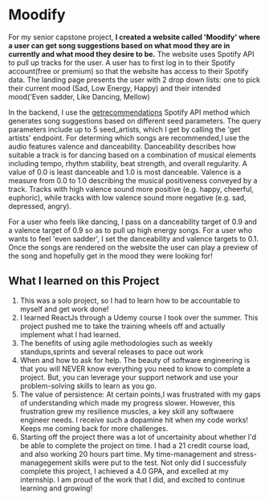 # Moodify
For my senior capstone project, **I created a website called 'Moodify' where a user can get song suggestions
based on what mood they are in currently and what mood they desire to be.**
The website uses Spotify API to pull up tracks for the user. A user has to first log in to their Spotify account(free or premium) so that the website has access to their Spotify data.
The landing page presents the user with 2 drop down lists: one to pick their current mood (Sad, Low Energy, Happy) and their intended mood('Even sadder, Like Dancing, Mellow)

In the backend, I use the [getrecommendations](https://developer.spotify.com/documentation/web-api/reference/browse/get-recommendations/) Spotify API method which generates song suggestions based on different seed parameters.
The query parameters include up to 5 seed_artists, which I get by calling the 'get artists' endpoint.
For determing which songs are recommended,I use the audio features valence and danceability. Danceability describes how suitable a track is for dancing based on a combination of musical elements including tempo, rhythm stability, beat strength, and overall regularity. A value of 0.0 is least danceable and 1.0 is most danceable.
Valence is a measure from 0.0 to 1.0 describing the musical positiveness conveyed by a track. 
Tracks with high valence sound more positive (e.g. happy, cheerful, euphoric), while tracks with low valence sound more negative (e.g. sad, depressed, angry).

For a user who feels like dancing, I pass on a danceability target of 0.9 and a valence target of 0.9 so as to pull up high energy songs. 
For a user who wants to feel 'even sadder', I set the danceability and valence targets to 0.1. Once the songs are rendered on the website the user can play a preview of the song and hopefully get in the mood they were looking for!

## What I learned on this Project
1. This was a solo project, so I had to learn how to be accountable to myself and get work done!
2. I learned ReactJs through a Udemy course I took over the summer. This project pushed me to take the training wheels off and actually implement what I had learned.
3. The benefits of using agile methodologies such as weekly standups,sprints and several releases to pace out work
4. When and how to ask for help. The beauty of software engineering is that you will NEVER know everything you need to know to complete a project.
But, you can leverage your support network and use your problem-solving skills to learn as you go.
5. The value of persistence: At certain points,I was frustrated with my gaps of understanding which made my progress slower. However, this frustration grew my resilience muscles, a key skill any softwaere engineer needs.
I receive such a dopamine hit when my code works! Keeps me coming back for more challenges. 
5. Starting off the project there was a lot of uncertainity about whether I'd be able to complete the project on time.
I had a 21 credit course load, and also working 20 hours part time. My time-management and stress-managegement skills were put to the test. Not only did I successfuly complete this project, 
I achieved a 4.0 GPA,  and excelled at my internship. I am proud of the work that I did, and excited to continue learning and growing!
 


